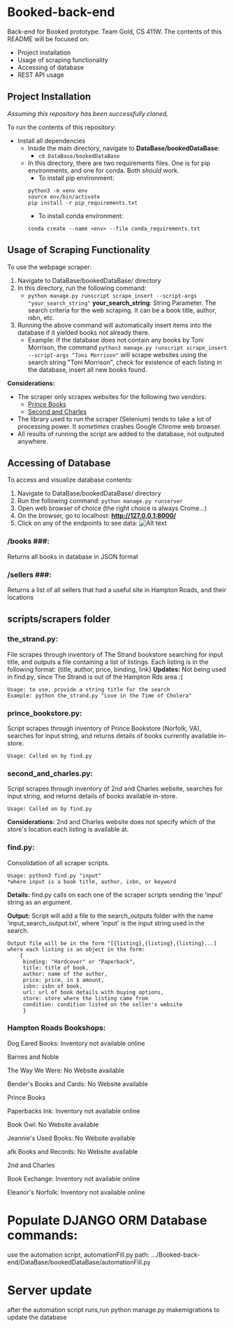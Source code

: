 # Booked-back-end

Back-end for Booked prototype. Team Gold, CS 411W.
The contents of this README will be focused on:

- Project installation
- Usage of scraping functionality
- Accessing of database
- REST API usage

## Project Installation

_Assuming this repository has been successfully cloned,_

To run the contents of this repository:

- Install all dependencies
  - Inside the main directory, navigate to **DataBase/bookedDataBase**:
    - `cd DataBase/bookedDataBase`
  - In this directory, there are two requirements files. One is for pip environments, and one for conda. Both _should_ work.
    - To install pip environment:
    ```
    python3 -m venv env
    source env/bin/activate
    pip install -r pip_requirements.txt
    ```
    - To install conda environment:
    ```
    conda create --name <env> --file conda_requirements.txt
    ```

## Usage of Scraping Functionality

To use the webpage scraper:

1. Navigate to DataBase/bookedDataBase/ directory
2. In this directory, run the following command:
   - `python manage.py runscript scrape_insert --script-args "your_search_string"`
     **your_search_string**: String Parameter. The search criteria for the web scraping. It can be a book title, author, isbn, etc.
3. Running the above command will automatically insert items into the database if it yielded books not already there.
   - Example:
     If the database does not contain any books by Toni Morrison, the command `python3 manage.py runscript scrape_insert --script-args "Toni Morrison"` will scrape websites using the search string "Toni Morrison", check for existence of each listing in the database, insert all new books found.

**Considerations:**

- The scraper only scrapes websites for the following two vendors:
  - [Prince Books](https://www.prince-books.com/)
  - [Second and Charles](https://www.2ndandcharles.com/)
- The library used to run the scraper (Selenium) tends to take a lot of processing power. It _sometimes_ crashes Google Chrome web browser.
- All results of running the script are added to the database, not outputed anywhere.

## Accessing of Database

To access and visualize database contents:

1. Navigate to DataBase/bookedDataBase/ directory
2. Run the following command: `python manage.py runserver`
3. Open web browser of choice (the right choice is always Crome...)
4. On the browser, go to localhost: **http://127.0.0.1:8000/**
5. Click on any of the endpoints to see data:
   ![Alt text](../../../Desktop/Screen%20Shot%202023-04-11%20at%201.32.03%20PM.png)

### **/books** ###:

Returns all books in database in JSON format

### **/sellers** ###:

Returns a list of all sellers that had a useful site in Hampton Roads, and their locations

## scripts/scrapers folder

### **the_strand.py**:

File scrapes through inventory of The Strand bookstore searching for input title, and outputs a file containing a list of listings. Each listing is in the following format: {title, author, price, binding, link}
**Updates:** Not being used in find.py, since The Strand is out of the Hampton Rds area :(

    Usage: to use, provide a string title for the search
    Example: python the_strand.py "Love in the Time of Cholera"

### **prince_bookstore.py**:

Script scrapes through inventory of Prince Bookstore (Norfolk, VA), searches for input string, and returns details of books currently available in-store.

    Usage: Called on by find.py

### **second_and_charles.py**:

Script scrapes through inventory of 2nd and Charles website, searches for input string, and returns details of books available in-store.

    Usage: Called on by find.py

**Considerations:** 2nd and Charles website does not specify which of the store's location each listing is available at.

### **find.py**:

Consolidation of all scraper scripts.

    Usage: python3 find.py "input"
    *where input is a book title, author, isbn, or keyword

**Details:** find.py calls on each one of the scraper scripts sending the 'input' string as an argument.

**Output:** Script will add a file to the search_outputs folder with the name 'input_search_output.txt', where 'input' is the input string used in the search.

    Output file will be in the form "[{listing},{listing},{listing}...]
    where each listing is an object in the form:
        {
         binding: "Hardcover" or "Paperback",
         title: title of book,
         author: name of the author,
         price: price, in $ amount,
         isbn: isbn of book,
         url: url of book details with buying options,
         store: store where the listing came from
         condition: condition listed on the seller's website
         }

### Hampton Roads Bookshops:

Dog Eared Books: Inventory not available online

Barnes and Noble

The Way We Were: No Website available

Bender's Books and Cards: No Website available

Prince Books

Paperbacks Ink: Inventory not available online

Book Owl: No Website available

Jeannie's Used Books: No Website available

afk Books and Records: No Website available

2nd and Charles

Book Exchange: Inventory not available online

Eleanor's Norfolk: Inventory not available online

# Populate DJANGO ORM Database commands:

use the automation script, automationFill.py path: .../Booked-back-end/DataBase/bookedDataBase/automationFill.py

# Server update

after the automation script runs,run python manage.py makemigrations to update the database
